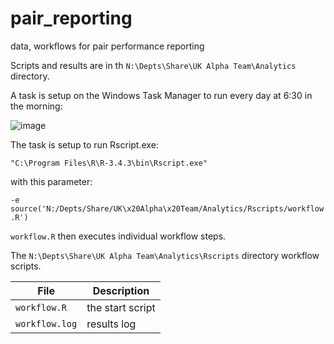 # pair_reporting
data, workflows for pair performance reporting

Scripts and results are in th ``N:\Depts\Share\UK Alpha Team\Analytics`` directory.

A task is setup on the Windows Task Manager to run every day at 6:30 in the morning:

![image](https://user-images.githubusercontent.com/1358190/41651469-8a890876-7478-11e8-9341-8c5563304c76.png)

The task is setup to run Rscript.exe:

``"C:\Program Files\R\R-3.4.3\bin\Rscript.exe"``

with this parameter:

``-e source('N:/Depts/Share/UK\x20Alpha\x20Team/Analytics/Rscripts/workflow.R')``

``workflow.R`` then executes individual workflow steps.

The  ``N:\Depts\Share\UK Alpha Team\Analytics\Rscripts`` directory workflow
scripts.


| File | Description |
|----------|----------|
| ``workflow.R`` | the start script  |
| ``workflow.log`` | results log |



